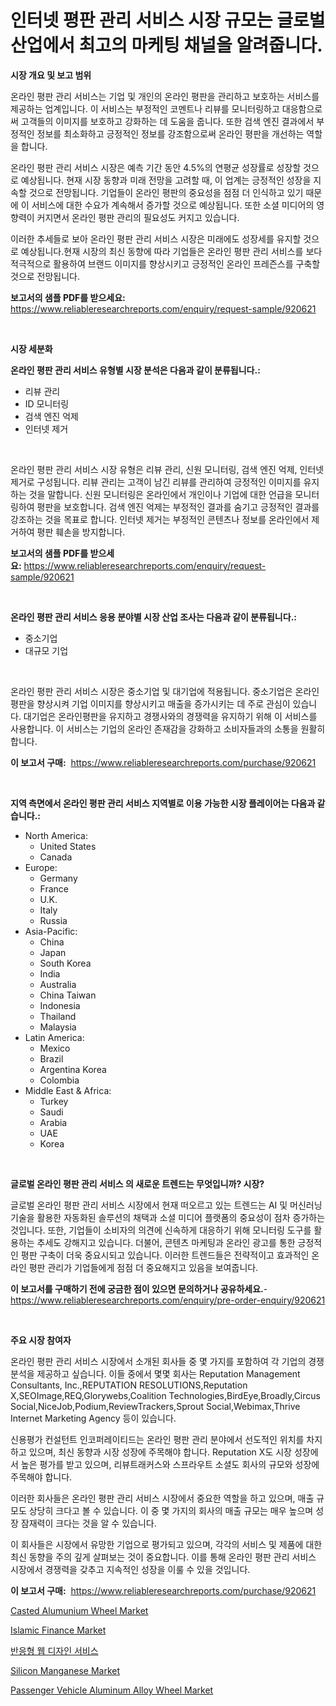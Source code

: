 <p><h1>인터넷 평판 관리 서비스 시장 규모는 글로벌 산업에서 최고의 마케팅 채널을 알려줍니다.</h1></p><p><strong>시장 개요 및 보고 범위</strong></p>
<p><p>온라인 평판 관리 서비스는 기업 및 개인의 온라인 평판을 관리하고 보호하는 서비스를 제공하는 업계입니다. 이 서비스는 부정적인 코멘트나 리뷰를 모니터링하고 대응함으로써 고객들의 이미지를 보호하고 강화하는 데 도움을 줍니다. 또한 검색 엔진 결과에서 부정적인 정보를 최소화하고 긍정적인 정보를 강조함으로써 온라인 평판을 개선하는 역할을 합니다.</p><p>온라인 평판 관리 서비스 시장은 예측 기간 동안 4.5%의 연평균 성장률로 성장할 것으로 예상됩니다. 현재 시장 동향과 미래 전망을 고려할 때, 이 업계는 긍정적인 성장을 지속할 것으로 전망됩니다. 기업들이 온라인 평판의 중요성을 점점 더 인식하고 있기 때문에 이 서비스에 대한 수요가 계속해서 증가할 것으로 예상됩니다. 또한 소셜 미디어의 영향력이 커지면서 온라인 평판 관리의 필요성도 커지고 있습니다.</p><p>이러한 추세들로 보아 온라인 평판 관리 서비스 시장은 미래에도 성장세를 유지할 것으로 예상됩니다.현재 시장의 최신 동향에 따라 기업들은 온라인 평판 관리 서비스를 보다 적극적으로 활용하여 브랜드 이미지를 향상시키고 긍정적인 온라인 프레즌스를 구축할 것으로 전망됩니다.</p></p>
<p><strong>보고서의 샘플 PDF를 받으세요:</strong> <a href="https://www.reliableresearchreports.com/enquiry/request-sample/920621">https://www.reliableresearchreports.com/enquiry/request-sample/920621</a></p>
<p>&nbsp;</p>
<p><strong>시장 세분화</strong></p>
<p><strong>온라인 평판 관리 서비스 유형별 시장 분석은 다음과 같이 분류됩니다.:</strong></p>
<p><ul><li>리뷰 관리</li><li>ID 모니터링</li><li>검색 엔진 억제</li><li>인터넷 제거</li></ul></p>
<p>&nbsp;</p>
<p><p>온라인 평판 관리 서비스 시장 유형은 리뷰 관리, 신원 모니터링, 검색 엔진 억제, 인터넷 제거로 구성됩니다. 리뷰 관리는 고객이 남긴 리뷰를 관리하여 긍정적인 이미지를 유지하는 것을 말합니다. 신원 모니터링은 온라인에서 개인이나 기업에 대한 언급을 모니터링하여 평판을 보호합니다. 검색 엔진 억제는 부정적인 결과를 숨기고 긍정적인 결과를 강조하는 것을 목표로 합니다. 인터넷 제거는 부정적인 콘텐츠나 정보를 온라인에서 제거하여 평판 훼손을 방지합니다.</p></p>
<p><strong>보고서의 샘플 PDF를 받으세요:</strong>&nbsp;<a href="https://www.reliableresearchreports.com/enquiry/request-sample/920621">https://www.reliableresearchreports.com/enquiry/request-sample/920621</a></p>
<p>&nbsp;</p>
<p><strong> 온라인 평판 관리 서비스 응용 분야별 시장 산업 조사는 다음과 같이 분류됩니다.:</strong></p>
<p><ul><li>중소기업</li><li>대규모 기업</li></ul></p>
<p>&nbsp;</p>
<p><p>온라인 평판 관리 서비스 시장은 중소기업 및 대기업에 적용됩니다. 중소기업은 온라인평판을 향상시켜 기업 이미지를 향상시키고 매출을 증가시키는 데 주로 관심이 있습니다. 대기업은 온라인평판을 유지하고 경쟁사와의 경쟁력을 유지하기 위해 이 서비스를 사용합니다. 이 서비스는 기업의 온라인 존재감을 강화하고 소비자들과의 소통을 원활히 합니다.</p></p>
<p><strong>이 보고서 구매:</strong>&nbsp; <a href="https://www.reliableresearchreports.com/purchase/920621">https://www.reliableresearchreports.com/purchase/920621</a></p>
<p>&nbsp;</p>
<p><strong>지역 측면에서 온라인 평판 관리 서비스 지역별로 이용 가능한 시장 플레이어는 다음과 같습니다.:</strong></p>
<p><ul>
    <li>
        North America:
        <ul>
            <li>United States</li>
            <li>Canada</li>
        </ul>
    </li>
    <li>
        Europe:
        <ul>
            <li>Germany</li>
            <li>France</li>
            <li>U.K.</li>
            <li>Italy</li>
            <li>Russia</li>
        </ul>
    </li>
    <li>
        Asia-Pacific:
        <ul>
            <li>China</li>
            <li>Japan</li>
            <li>South Korea</li>
            <li>India</li>
            <li>Australia</li>
            <li>China Taiwan</li>
            <li>Indonesia</li>
            <li>Thailand</li>
            <li>Malaysia</li>
        </ul>
    </li>
    <li>
        Latin America:
        <ul>
            <li>Mexico</li>
            <li>Brazil</li>
            <li>Argentina Korea</li>
            <li>Colombia</li>
        </ul>
    </li>
    <li>
        Middle East & Africa:
        <ul>
            <li>Turkey</li>
            <li>Saudi</li>
            <li>Arabia</li>
            <li>UAE</li>
            <li>Korea</li>
        </ul>
    </li>
    </ul></p>
<p>&nbsp;</p>
<p><strong>글로벌 온라인 평판 관리 서비스 의 새로운 트렌드는 무엇입니까? 시장?</strong></p>
<p><p>글로벌 온라인 평판 관리 서비스 시장에서 현재 떠오르고 있는 트렌드는 AI 및 머신러닝 기술을 활용한 자동화된 솔루션의 채택과 소셜 미디어 플랫폼의 중요성이 점차 증가하는 것입니다. 또한, 기업들이 소비자의 의견에 신속하게 대응하기 위해 모니터링 도구를 활용하는 추세도 강해지고 있습니다. 더불어, 콘텐츠 마케팅과 온라인 광고를 통한 긍정적인 평판 구축이 더욱 중요시되고 있습니다. 이러한 트렌드들은 전략적이고 효과적인 온라인 평판 관리가 기업들에게 점점 더 중요해지고 있음을 보여줍니다.</p></p>
<p><strong>이 보고서를 구매하기 전에 궁금한 점이 있으면 문의하거나 공유하세요.</strong>- <a href="https://www.reliableresearchreports.com/enquiry/pre-order-enquiry/920621">https://www.reliableresearchreports.com/enquiry/pre-order-enquiry/920621</a></p>
<p>&nbsp;</p>
<p><strong>주요 시장 참여자</strong></p>
<p><p>온라인 평판 관리 서비스 시장에서 소개된 회사들 중 몇 가지를 포함하여 각 기업의 경쟁 분석을 제공하고 싶습니다. 이들 중에서 몇몇 회사는 Reputation Management Consultants, Inc.,REPUTATION RESOLUTIONS,Reputation X,SEOImage,REQ,Glorywebs,Coalition Technologies,BirdEye,Broadly,Circus Social,NiceJob,Podium,ReviewTrackers,Sprout Social,Webimax,Thrive Internet Marketing Agency 등이 있습니다. </p><p>신용평가 컨설턴트 인코퍼레이티드는 온라인 평판 관리 분야에서 선도적인 위치를 차지하고 있으며, 최신 동향과 시장 성장에 주목해야 합니다. Reputation X도 시장 성장에서 높은 평가를 받고 있으며, 리뷰트래커스와 스프라우트 소셜도 회사의 규모와 성장에 주목해야 합니다.</p><p>이러한 회사들은 온라인 평판 관리 서비스 시장에서 중요한 역할을 하고 있으며, 매출 규모도 상당히 크다고 볼 수 있습니다. 이 중 몇 가지의 회사의 매출 규모는 매우 높으며 성장 잠재력이 크다는 것을 알 수 있습니다.</p><p>이 회사들은 시장에서 유망한 기업으로 평가되고 있으며, 각각의 서비스 및 제품에 대한 최신 동향을 주의 깊게 살펴보는 것이 중요합니다. 이를 통해 온라인 평판 관리 서비스 시장에서 경쟁력을 갖추고 지속적인 성장을 이룰 수 있을 것입니다.</p></p>
<p><strong>이 보고서 구매:</strong>&nbsp;&nbsp;<a href="https://www.reliableresearchreports.com/purchase/920621">https://www.reliableresearchreports.com/purchase/920621</a></p>
<p><p><a href="https://github.com/redneck06/Market-Research-Report-List-2/blob/main/casted-alumunium-wheel-market.md">Casted Alumunium Wheel Market</a></p><p><a href="https://github.com/mauripalmi/Market-Research-Report-List-2/blob/main/islamic-finance-market.md">Islamic Finance Market</a></p><p><a href="https://github.com/vsoq0zknh59/Market-Research-Report-List-1/blob/main/9500130183191.md">반응형 웹 디자인 서비스</a></p><p><a href="https://github.com/nicoletavirag/Market-Research-Report-List-2/blob/main/silicon-manganese-market.md">Silicon Manganese Market</a></p><p><a href="https://github.com/peachesmcdowel1/Market-Research-Report-List-1/blob/main/passenger-vehicle-aluminum-alloy-wheel-market.md">Passenger Vehicle Aluminum Alloy Wheel Market</a></p></p>
